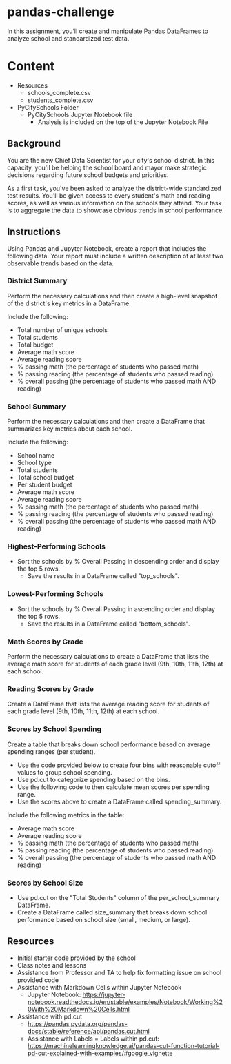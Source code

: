 # pandas-challenge
In this assignment, you’ll create and manipulate Pandas DataFrames to analyze school and standardized test data.

# Content
* Resources
  * schools_complete.csv
  * students_complete.csv
* PyCitySchools Folder
  * PyCitySchools Jupyter Notebook file
    * Analysis is included on the top of the Jupyter Notebook File

## Background
You are the new Chief Data Scientist for your city's school district. In this capacity, you'll be helping the school board and mayor make strategic decisions regarding future school budgets and priorities.

As a first task, you've been asked to analyze the district-wide standardized test results. You'll be given access to every student's math and reading scores, as well as various information on the schools they attend. Your task is to aggregate the data to showcase obvious trends in school performance.

## Instructions
Using Pandas and Jupyter Notebook, create a report that includes the following data. Your report must include a written description of at least two observable trends based on the data.

### District Summary
Perform the necessary calculations and then create a high-level snapshot of the district's key metrics in a DataFrame.

Include the following:
* Total number of unique schools
* Total students
* Total budget
* Average math score
* Average reading score
* % passing math (the percentage of students who passed math)
* % passing reading (the percentage of students who passed reading)
* % overall passing (the percentage of students who passed math AND reading)

### School Summary
Perform the necessary calculations and then create a DataFrame that summarizes key metrics about each school.

Include the following:
* School name
* School type
* Total students
* Total school budget
* Per student budget
* Average math score
* Average reading score
* % passing math (the percentage of students who passed math)
* % passing reading (the percentage of students who passed reading)
* % overall passing (the percentage of students who passed math AND reading)

### Highest-Performing Schools
* Sort the schools by % Overall Passing in descending order and display the top 5 rows.
  * Save the results in a DataFrame called "top_schools".

### Lowest-Performing Schools
* Sort the schools by % Overall Passing in ascending order and display the top 5 rows.
  * Save the results in a DataFrame called "bottom_schools".

### Math Scores by Grade
Perform the necessary calculations to create a DataFrame that lists the average math score for students of each grade level (9th, 10th, 11th, 12th) at each school.

### Reading Scores by Grade
Create a DataFrame that lists the average reading score for students of each grade level (9th, 10th, 11th, 12th) at each school.

### Scores by School Spending
Create a table that breaks down school performance based on average spending ranges (per student).
* Use the code provided below to create four bins with reasonable cutoff values to group school spending.
* Use pd.cut to categorize spending based on the bins.
* Use the following code to then calculate mean scores per spending range.
* Use the scores above to create a DataFrame called spending_summary.

Include the following metrics in the table:
* Average math score
* Average reading score
* % passing math (the percentage of students who passed math)
* % passing reading (the percentage of students who passed reading)
* % overall passing (the percentage of students who passed math AND reading)

### Scores by School Size
* Use pd.cut on the "Total Students" column of the per_school_summary DataFrame.
* Create a DataFrame called size_summary that breaks down school performance based on school size (small, medium, or large).

## Resources 
* Initial starter code provided by the school
* Class notes and lessons
* Assistance from Professor and TA to help fix formatting issue on school provided code
* Assistance with Markdown Cells within Jupyter Notebook
  * Jupyter Notebook: https://jupyter-notebook.readthedocs.io/en/stable/examples/Notebook/Working%20With%20Markdown%20Cells.html
* Assistance with pd.cut
  * https://pandas.pydata.org/pandas-docs/stable/reference/api/pandas.cut.html
  * Assistance with Labels = Labels within pd.cut: https://machinelearningknowledge.ai/pandas-cut-function-tutorial-pd-cut-explained-with-examples/#google_vignette
